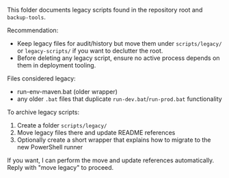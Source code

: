 This folder documents legacy scripts found in the repository root and `backup-tools`.

Recommendation:

- Keep legacy files for audit/history but move them under `scripts/legacy/` or `legacy-scripts/` if you want to declutter the root.
- Before deleting any legacy script, ensure no active process depends on them in deployment tooling.

Files considered legacy:

- run-env-maven.bat (older wrapper)
- any older `.bat` files that duplicate `run-dev.bat`/`run-prod.bat` functionality

To archive legacy scripts:

1. Create a folder `scripts/legacy/`
2. Move legacy files there and update README references
3. Optionally create a short wrapper that explains how to migrate to the new PowerShell runner

If you want, I can perform the move and update references automatically. Reply with "move legacy" to proceed.

